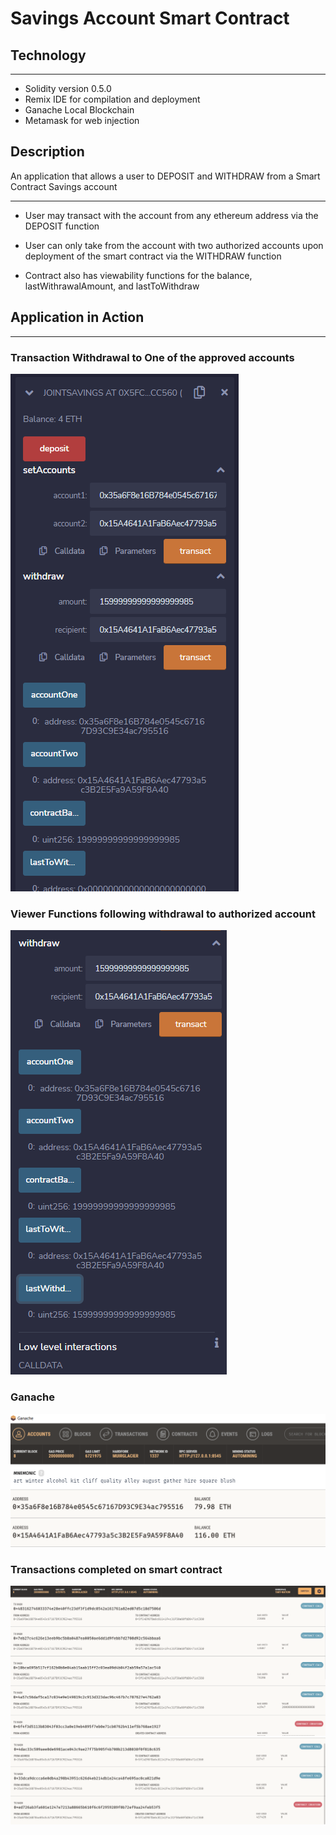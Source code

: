 # Savings Account Smart Contract

## Technology
___
* Solidity version 0.5.0
* Remix IDE for compilation and deployment
* Ganache Local Blockchain
* Metamask for web injection

## Description
An application that allows a user to DEPOSIT and WITHDRAW from a Smart Contract Savings account
___

* User may transact with the account from any ethereum address via the DEPOSIT function

* User can only take from the account with two authorized accounts upon deployment of the smart contract via the WITHDRAW function

* Contract also has viewability functions for the balance, lastWithrawalAmount, and lastToWithdraw

## Application in Action
___
### Transaction Withdrawal to One of the approved accounts
![Transaction](./images/transaction.png)

### Viewer Functions following withdrawal to authorized account
![Viewer](./images/viewerfunctions.png)

### Ganache
![Ganache](./images/ganache.png)

### Transactions completed on smart contract 
![First Batch](./images/transactions1-5.png)
![Second Batch](./images/transactions6-8.png)

